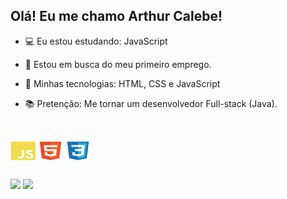 ## Olá! Eu me chamo Arthur Calebe!

- 💻 Eu estou estudando: JavaScript
- 💼 Estou em busca do meu primeiro emprego.
- 📝 Minhas tecnologias: HTML, CSS e JavaScript
- 📚 Pretenção: Me tornar um desenvolvedor Full-stack (Java).
  
  ##
  
<div style="display: inline_block"><br>
  <img align="center" alt="Calebe-Js" height="30" width="40" src="https://raw.githubusercontent.com/devicons/devicon/master/icons/javascript/javascript-plain.svg">
  <img align="center" alt="Calebe-HTML" height="30" width="40" src="https://raw.githubusercontent.com/devicons/devicon/master/icons/html5/html5-original.svg">
  <img align="center" alt="Calebe-CSS" height="30" width="40" src="https://raw.githubusercontent.com/devicons/devicon/master/icons/css3/css3-original.svg">
</div>

  ##
 
<div> 
  <a href="https://www.instagram.com/arthurcalebe__?igsh=dDVkMTVxZzIxZ3Nz" target="_blank"><img src="https://img.shields.io/badge/-Instagram-%23E4405F?style=for-the-badge&logo=instagram&logoColor=white" target="_blank"></a>
  <a href="https://www.linkedin.com/in/arthur-calebe-a411b9319/" target="_blank"><img src="https://img.shields.io/badge/-LinkedIn-%230077B5?style=for-the-badge&logo=linkedin&logoColor=white" target="_blank"></a> 
  
</div>
